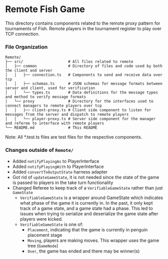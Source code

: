 # Remote Fish Game

This directory contains components related to the remote proxy pattern for tournaments of Fish. Remote players in the tournament register to play over TCP connection.

### File Organization

```
Remote/
├── src/                    # All files related to remote
│   ├── common              # Directory of files and code used by both the client and server
│   │   ├── connection.ts   # Components to send and receive data over tcp
│   │   ├── schemas.ts      # JSON schemas for message formats between server and client, used for verification
│   │   └── types.ts        # Data definitions for the message types and method to verify message formats
│   └── proxy               # Directory for the interfaces used to connect managers to remote players over tcp
│   │   ├── client-proxy.ts # Client side component to listen for messages from the server and dispatch to remote players
│   │   └── player-proxy.ts # Server side component for the manager and referee to interface with remote players
└── README.md               # This README
```

Note: All \*.test.ts files are test files for the respective components.

### Changes outside of `Remote/`

-   Added `notifyPlayingAs` to PlayerInterface
-   Added `notifyPlayingWith` to PlayerInterface
-   Added `convertToOutputState` harness adapter
-   Got rid of `updateGameState`, it is not needed since the state of the game is passed to players in the take turn functionality
-   Changed Referee to keep track of a `VerifiableGameState` rather than just `GameState`
    -   `VerifiableGameState` is a wrapper around GameState which indicates what phase of the game it is currently in. In the past, it only kept track of a game state, and a game state had a phase. This led to issues when trying to serialize and deserialize the game state after players were kicked.
    -   `VerifiableGameState` is one of:
        -   `Placement`, indicating that the game is currently in penguin placement stage
        -   `Moving`, players are making moves. This wrapper uses the game tree (`GameNode`)
        -   `Over`, the game has ended and there may be winner(s)
